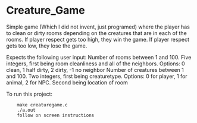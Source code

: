 # Creature_Game

Simple game (Which I did not invent, just programed) where the player has to clean or dirty rooms depending on the creatures that are in each of the rooms. If player respect gets too high, they win the game. If player respect gets too low, they lose the game. 

Expects the following user input:
Number of rooms between 1 and 100. 
Five integers, first being room cleanliness and all of the neighbors. Options: 0 clean, 1 half dirty, 2 dirty, -1 no neighbor
Number of creatures between 1 and 100.
Two integers, first being creaturetype. Options: 0 for player, 1 for animal, 2 for NPC. Second being location of room 

To run this project:

        make creaturegame.c
        ./a.out
        follow on screen instructions
